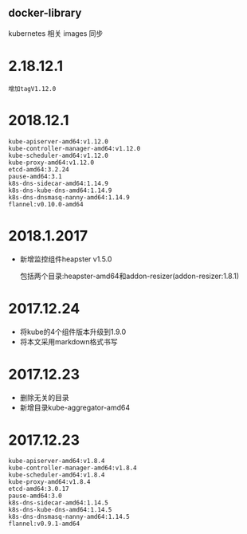 
## docker-library

kubernetes 相关 images 同步
# 2.18.12.1
	增加tagV1.12.0

# 2018.12.1

	kube-apiserver-amd64:v1.12.0
	kube-controller-manager-amd64:v1.12.0
	kube-scheduler-amd64:v1.12.0
	kube-proxy-amd64:v1.12.0
	etcd-amd64:3.2.24
	pause-amd64:3.1
	k8s-dns-sidecar-amd64:1.14.9
	k8s-dns-kube-dns-amd64:1.14.9
	k8s-dns-dnsmasq-nanny-amd64:1.14.9
	flannel:v0.10.0-amd64




# 2018.1.2017

* 新增监控组件heapster v1.5.0
	
	包括两个目录:heapster-amd64和addon-resizer(addon-resizer:1.8.1)

# 2017.12.24
* 将kube的4个组件版本升级到1.9.0
* 将本文采用markdown格式书写
	
# 2017.12.23
* 删除无关的目录
* 新增目录kube-aggregator-amd64
	  
# 2017.12.23

	kube-apiserver-amd64:v1.8.4
	kube-controller-manager-amd64:v1.8.4
	kube-scheduler-amd64:v1.8.4
	kube-proxy-amd64:v1.8.4
	etcd-amd64:3.0.17
	pause-amd64:3.0
	k8s-dns-sidecar-amd64:1.14.5
	k8s-dns-kube-dns-amd64:1.14.5
	k8s-dns-dnsmasq-nanny-amd64:1.14.5
	flannel:v0.9.1-amd64
